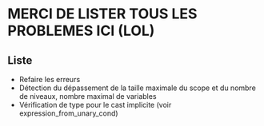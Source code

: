 # MERCI DE LISTER TOUS LES PROBLEMES ICI (LOL)


## Liste

- Refaire les erreurs
- Détection du dépassement de la taille maximale du scope et du nombre de niveaux, nombre maximal de variables
- Vérification de type pour le cast implicite (voir expression_from_unary_cond)